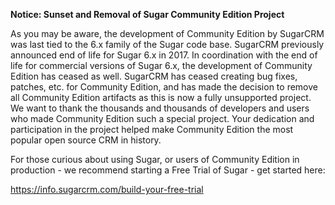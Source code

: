 <b>Notice: Sunset and Removal of Sugar Community Edition Project</b>

As you may be aware, the development of Community Edition by SugarCRM was last tied to the 6.x family of the Sugar code base.
SugarCRM previously announced end of life for Sugar 6.x in 2017. 
In coordination with the end of life for commercial versions of Sugar 6.x, the development of Community Edition has ceased as well.
SugarCRM has ceased creating bug fixes, patches, etc. for Community Edition, and has made the decision to remove all Community Edition artifacts as this is now a fully unsupported project.
We want to thank the thousands and thousands of developers and users who made Community Edition such a special project.
Your dedication and participation in the project helped make Community Edition the most popular open source CRM in history.

For those curious about using Sugar, or users of Community Edition in production - we recommend starting a Free Trial of Sugar - get started here:

  https://info.sugarcrm.com/build-your-free-trial
